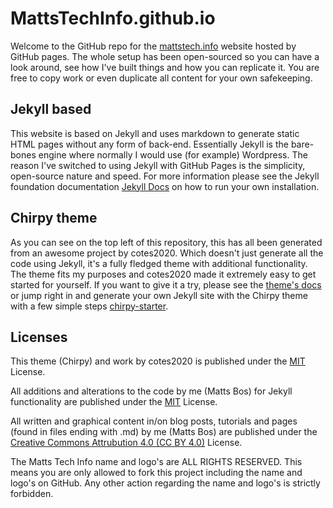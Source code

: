 # MattsTechInfo.github.io
Welcome to the GitHub repo for the [mattstech.info](https://mattstech.info) website hosted by GitHub pages.
The whole setup has been open-sourced so you can have a look around, see how I've built things and how you can replicate it. You are free to copy work or even duplicate all content for your own safekeeping.

## Jekyll based
This website is based on Jekyll and uses markdown to generate static HTML pages without any form of back-end. Essentially Jekyll is the bare-bones engine where normally I would use (for example) Wordpress. The reason I've switched to using Jekyll with GitHub Pages is the simplicity, open-source nature and speed. For more information please see the Jekyll foundation documentation [Jekyll Docs](https://jekyllrb.com/docs/installation/) on how to run your own installation.

## Chirpy theme
As you can see on the top left of this repository, this has all been generated from an awesome project by cotes2020. Which doesn't just generate all the code using Jekyll, it's a fully fledged theme with additional functionality. The theme fits my purposes and cotes2020 made it extremely easy to get started for yourself. If you want to give it a try, please see the [theme's docs](https://github.com/cotes2020/jekyll-theme-chirpy#documentation) or jump right in and generate your own Jekyll site with the Chirpy theme with a few simple steps [chirpy-starter](https://github.com/cotes2020/chirpy-starter/generate).

## Licenses
This theme (Chirpy) and work by cotes2020 is published under the [MIT](https://github.com/cotes2020/chirpy-starter/blob/master/LICENSE) License.

All additions and alterations to the code by me (Matts Bos) for Jekyll functionality are published under the [MIT](https://github.com/MattsTechInfo/mattstechinfo.github.io/blob/master/LICENSE) License.

All written and graphical content in/on blog posts, tutorials and pages (found in files ending with .md) by me (Matts Bos) are published under the [Creative Commons Attrubution 4.0 (CC BY 4.0)](https://creativecommons.org/licenses/by/4.0/) License.

The Matts Tech Info name and logo's are ALL RIGHTS RESERVED. This means you are only allowed to fork this project including the name and logo's on GitHub. Any other action regarding the name and logo's is strictly forbidden.